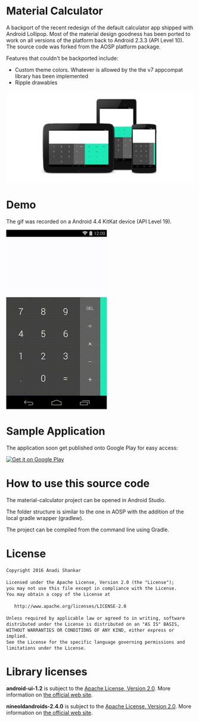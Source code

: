 Material Calculator
===================

A backport of the recent redesign of the default calculator app shipped with Android Lollipop. Most of the material design goodness has been ported to work on all versions of the platform back to Android 2.3.3 (API Level 10). The source code was forked from the AOSP platform package.

Features that couldn't be backported include:

* Custom theme colors. Whatever is allowed by the the v7 appcompat library has been implemented
* Ripple drawables

![Material Calculator](art/hero.png)

Demo
====

The gif was recorded on a Android 4.4 KitKat device (API Level 19).

![](art/hero.gif)

Sample Application
==================
The application soon get published onto Google Play for easy access:

[![Get it on Google Play](http://www.android.com/images/brand/get_it_on_play_logo_small.png)](https://play.google.com/store/apps/details?id=com.rahul.material.calculator)


How to use this source code
===========================

The material-calculator project can be opened in Android Studio.

The folder structure is similar to the one in AOSP with the addition of the local gradle wrapper (gradlew). 

The project can be compiled from the command line using Gradle.

License
=======

    Copyright 2016 Anadi Shankar

    Licensed under the Apache License, Version 2.0 (the "License");
    you may not use this file except in compliance with the License.
    You may obtain a copy of the License at

       http://www.apache.org/licenses/LICENSE-2.0

    Unless required by applicable law or agreed to in writing, software
    distributed under the License is distributed on an "AS IS" BASIS,
    WITHOUT WARRANTIES OR CONDITIONS OF ANY KIND, either express or implied.
    See the License for the specific language governing permissions and
    limitations under the License.

Library licenses
================

__android-ui-1.2__ is subject to the [Apache License, Version 2.0][1]. More information on [the official web site][2].

__nineoldandroids-2.4.0__ is subject to the [Apache License, Version 2.0][1]. More information on [the official web site][3].

[1]: http://apache.org/licenses/LICENSE-2.0.html
[2]: https://github.com/markushi/android-ui
[3]: http://nineoldandroids.com
